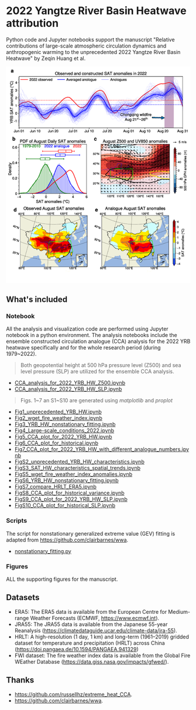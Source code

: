 # 2022 Yangtze River Basin Heatwave attribution
Python code and Jupyter notebooks support the manuscript "Relative contributions of large-scale atmospheric circulation dynamics and anthropogenic warming to the unprecedented 2022 Yangtze River Basin Heatwave" by Zeqin Huang et al.

![CCA_YRB](Figures/Fig5_2022_CCA_construct.png)

## What's included
### Notebook
All the analysis and visualization code are performed using Jupyter notebook in a python environment.
The analysis notebooks include the ensemble constructed circulation analogue (CCA) analysis for the 2022 YRB heatwave specifically and for the whole research period (during 1979~2022).
> Both geopotential height at 500 hPa pressure level (Z500) and sea level pressure (SLP) are utilized for the ensemble CCA analysis.
* [CCA_analysis_for_2022_YRB_HW_Z500.ipynb](Notebook/CCA_analysis_for_2022_YRB_HW_Z500.ipynb)
* [CCA_analysis_for_2022_YRB_HW_SLP.ipynb](Notebook/CCA_analysis_for_2022_YRB_HW_SLP.ipynb)
> Figs. 1\~7 an S1\~S10 are generated using *matplotlib* and *proplot*
* [Fig1_unprecedented_YRB_HW.ipynb](Notebook/Fig1_unprecedented_YRB_HW.ipynb)
* [Fig2_wget_fire_weather_index.ipynb](Notebook/Fig2_wget_fire_weather_index.ipynb)
* [Fig3_YRB_HW_nonstationary_fitting.ipynb](Notebook/Fig3_YRB_HW_nonstationary_fitting.ipynb)
* [Fig4_Large-scale_conditions_2022.ipynb](Notebook/Fig4_Large-scale_conditions_2022.ipynb)
* [Fig5_CCA_plot_for_2022_YRB_HW.ipynb](Notebook/Fig5_CCA_plot_for_2022_YRB_HW.ipynb)
* [Fig6_CCA_plot_for_historical.ipynb](Notebook/Fig6_CCA_plot_for_historical.ipynb)
* [Fig7_CCA_plot_for_2022_YRB_HW_with_different_analogue_numbers.ipynb](Notebook/Fig7_CCA_plot_for_2022_YRB_HW_with_different_analogue_numbers.ipynb)
* [FigS2_unprecedented_YRB_HW_characteristics.ipynb](Notebook/FigS2_unprecedented_YRB_HW_characteristics.ipynb)
* [FigS3_SAT_HW_characteristics_spatial_trends.ipynb](Notebook/FigS3_SAT_HW_characteristics_spatial_trends.ipynb)
* [FigS5_wget_fire_weather_index_anomalies.ipynb](Notebook/FigS5_wget_fire_weather_index_anomalies.ipynb)
* [FigS6_YRB_HW_nonstationary_fitting.ipynb](Notebook/FigS6_YRB_HW_nonstationary_fitting.ipynb)
* [FigS7_compare_HRLT_ERA5.ipynb](Notebook/FigS7_compare_HRLT_ERA5.ipynb)
* [FigS8_CCA_plot_for_historical_variance.ipynb](Notebook/FigS8_CCA_plot_for_historical_variance.ipynb)
* [FigS9_CCA_plot_for_2022_YRB_HW_SLP.ipynb](Notebook/FigS9_CCA_plot_for_2022_YRB_HW_SLP.ipynb)
* [FigS10_CCA_plot_for_historical_SLP.ipynb](Notebook/FigS10_CCA_plot_for_historical_SLP.ipynb)
### Scripts
The script for nonstationary generalized extreme value (GEV) fitting is adapted from https://github.com/clairbarnes/wwa.
* [nonstationary_fitting.py](Scripts/nonstationary_fitting.py)
### Figures
ALL the supporting figures for the manuscript.
## Datasets
* ERA5: The ERA5 data is available from the European Centre for Medium-range Weather Forecasts (ECMWF, https://www.ecmwf.int).
* JRA55: The JRA55 data is available from the Japanese 55-year Reanalysis (https://climatedataguide.ucar.edu/climate-data/jra-55).
* HRLT: A high-resolution (1 day, 1 km) and long-term (1961–2019) gridded dataset for temperature and precipitation (HRLT) across China (https://doi.pangaea.de/10.1594/PANGAEA.941329)
* FWI dataset: The fire weather index data is available from the Global Fire WEather Database (https://data.giss.nasa.gov/impacts/gfwed/). 
## Thanks
* https://github.com/russellhz/extreme_heat_CCA.
* https://github.com/clairbarnes/wwa.







